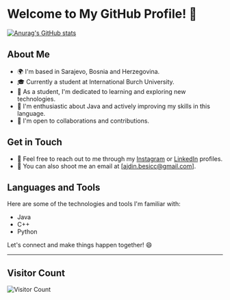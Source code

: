 # Welcome to My GitHub Profile! 👋

[![Anurag's GitHub stats](https://github-readme-stats.vercel.app/api?username=Besha101&show_icons=true&theme=radical)](https://github.com/Besha101/github-readme-stats&theme=tokyonight)

## About Me

- 🌍 I'm based in Sarajevo, Bosnia and Herzegovina.
- 🎓 Currently a student at International Burch University.
- 💼 As a student, I'm dedicated to learning and exploring new technologies.
- 🌱 I'm enthusiastic about Java and actively improving my skills in this language.
- 🤝 I'm open to collaborations and contributions.


## Get in Touch

- 💬 Feel free to reach out to me through my [Instagram](https://www.instagram.com/_ajdin_b/) or [LinkedIn](https://www.linkedin.com/in/besha101/) profiles.
- 📧 You can also shoot me an email at [ajdin.besicc@gmail.com].


## Languages and Tools

Here are some of the technologies and tools I'm familiar with:

- Java
- C++
- Python


Let's connect and make things happen together! 😄

---

## Visitor Count

![Visitor Count](https://profile-counter.glitch.me/Besha101/count.svg)
